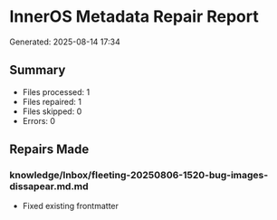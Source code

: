 # InnerOS Metadata Repair Report

Generated: 2025-08-14 17:34

## Summary
- Files processed: 1
- Files repaired: 1
- Files skipped: 0
- Errors: 0

## Repairs Made

### knowledge/Inbox/fleeting-20250806-1520-bug-images-dissapear.md.md
- Fixed existing frontmatter